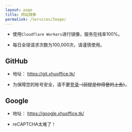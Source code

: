 ```yaml
---
layout: page
title: 网站镜像
permalink: /Services/Image/
---
```


- 使用`Cloudflare Workers`进行镜像，服务在线率100%。

- 每日全球请求次数为100,000次，请谨慎使用。

## GitHub

- 地址： <https://git.xhuoffice.tk/>

- 为保障您的账号安全，请不要[登录](https://git.xhuoffice.tk/login/ "明知故犯")~~（前提是你得登的上去）~~。

## Google

- 地址： <https://google.xhuoffice.tk/>

- reCAPTCHA太难了！

